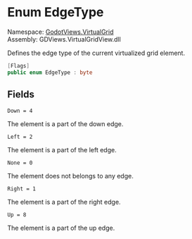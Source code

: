 # <a id="GodotViews_VirtualGrid_EdgeType"></a> Enum EdgeType

Namespace: [GodotViews.VirtualGrid](GodotViews.VirtualGrid.md)  
Assembly: GDViews.VirtualGridView.dll  

Defines the edge type of the current virtualized grid element.

```csharp
[Flags]
public enum EdgeType : byte
```

## Fields

`Down = 4` 

The element is a part of the down edge.



`Left = 2` 

The element is a part of the left edge.



`None = 0` 

The element does not belongs to any edge.



`Right = 1` 

The element is a part of the right edge.



`Up = 8` 

The element is a part of the up edge.



